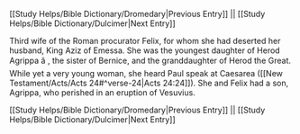 [[Study Helps/Bible Dictionary/Dromedary|Previous Entry]]  ||  [[Study Helps/Bible Dictionary/Dulcimer|Next Entry]]

 Third wife of the Roman procurator Felix, for whom she had deserted her husband, King Aziz of Emessa. She was the youngest daughter of Herod Agrippa â , the sister of Bernice, and the granddaughter of Herod the Great. While yet a very young woman, she heard Paul speak at Caesarea ([[New Testament/Acts/Acts 24#^verse-24|Acts 24:24]]). She and Felix had a son, Agrippa, who perished in an eruption of Vesuvius.

[[Study Helps/Bible Dictionary/Dromedary|Previous Entry]]  ||  [[Study Helps/Bible Dictionary/Dulcimer|Next Entry]]